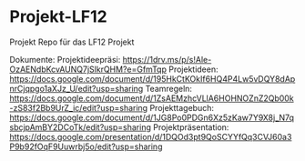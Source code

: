 # Projekt-LF12
Projekt Repo für das LF12 Projekt

Dokumente:
Projektideepräsi: https://1drv.ms/p/s!Ale-OzAENdbKcvAUNQ7jSlkrQHM?e=GfmTqp
Projektideen: https://docs.google.com/document/d/195HkCtKOkIf6HQ4P4Lw5vDQY8dApnrCjqpgo1aXJz_U/edit?usp=sharing
Teamregeln: https://docs.google.com/document/d/1ZsAEMzhcVLlA6HOHNOZnZ2Qb00k-zS83f2Bb9UrZ_ic/edit?usp=sharing
Projekttagebuch: https://docs.google.com/document/d/1JG8Po0PDGn6Xz5zKaw7Y9X8j_N7qsbcjpAmBY2DCoTk/edit?usp=sharing
Projektpräsentation: https://docs.google.com/presentation/d/1DQOd3pt9QoSCYYfQq3CVJ60a3P9b92fOqF9Uuwrbj5o/edit?usp=sharing
